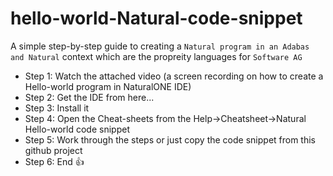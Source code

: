 # hello-world-Natural-code-snippet
A simple step-by-step guide to creating a `Natural program in an Adabas and Natural` context which are the propreity languages for `Software AG`


- Step 1: Watch the attached video (a screen recording on how to create a Hello-world program in NaturalONE IDE)
- Step 2: Get the IDE from here...
- Step 3: Install it
- Step 4: Open the Cheat-sheets from the Help->Cheatsheet->Natural Hello-world code snippet
- Step 5: Work through the steps or just copy the code snippet from this github project
- Step 6: End :+1:

	
